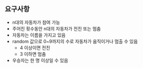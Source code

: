 ## 요구사항
- n대의 자동차가 참여 가능
- 주어진 횟수동안 n대의 자동차가 전진 또는 멈춤
- 자동차는 이름을 가지고 있음
- random 값으로 0~9까지의 수로 자동차가 움직이거나 멈출 수 있음
  - 4 이상이면 전진
  - 3 이하면 멈춤
- 우승자는 한 명 이상일 수 있음
  